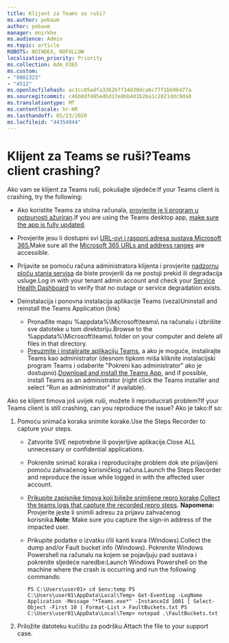 ```yaml
---
title: Klijent za Teams se ruši?
ms.author: pebaum
author: pebaum
manager: mnirkhe
ms.audience: Admin
ms.topic: article
ROBOTS: NOINDEX, NOFOLLOW
localization_priority: Priority
ms.collection: Adm_O365
ms.custom:
- "9002323"
- "4512"
ms.openlocfilehash: ac1cc05adfa33626ff34d30dca6c77f1bb96477a
ms.sourcegitcommit: c46b8df485edbd13e8bb4d1b2ba1c2821ddc9da0
ms.translationtype: MT
ms.contentlocale: hr-HR
ms.lasthandoff: 05/23/2020
ms.locfileid: "44354044"
---
```

# <a name="teams-client-crashing"></a><span data-ttu-id="0a32b-102">Klijent za Teams se ruši?</span><span class="sxs-lookup"><span data-stu-id="0a32b-102">Teams client crashing?</span></span>

<span data-ttu-id="0a32b-103">Ako vam se klijent za Teams ruši, pokušajte sljedeće:</span><span class="sxs-lookup"><span data-stu-id="0a32b-103">If your Teams client is crashing, try the following:</span></span>

- <span data-ttu-id="0a32b-104">Ako koristite Teams za stolna računala, [provjerite je li program u potpunosti ažuriran](https://support.office.com/article/Update-Microsoft-Teams-535a8e4b-45f0-4f6c-8b3d-91bca7a51db1).</span><span class="sxs-lookup"><span data-stu-id="0a32b-104">If you are using the Teams desktop app, [make sure the app is fully updated](https://support.office.com/article/Update-Microsoft-Teams-535a8e4b-45f0-4f6c-8b3d-91bca7a51db1).</span></span>

- <span data-ttu-id="0a32b-105">Provjerite jesu li dostupni svi [URL-ovi i rasponi adresa sustava Microsoft 365.](https://docs.microsoft.com/microsoftteams/connectivity-issues)</span><span class="sxs-lookup"><span data-stu-id="0a32b-105">Make sure all the [Microsoft 365 URLs and address ranges](https://docs.microsoft.com/microsoftteams/connectivity-issues) are accessible.</span></span>

- <span data-ttu-id="0a32b-106">Prijavite se pomoću računa administratora klijenta i provjerite [nadzornu ploču stanja servisa](https://docs.microsoft.com/office365/enterprise/view-service-health) da biste provjerili da ne postoji prekid ili degradacija usluge.</span><span class="sxs-lookup"><span data-stu-id="0a32b-106">Log in with your tenant admin account and check your [Service Health Dashboard](https://docs.microsoft.com/office365/enterprise/view-service-health) to verify that no outage or service degradation exists.</span></span>

- <span data-ttu-id="0a32b-107">Deinstalacija i ponovna instalacija aplikacije Teams (veza)</span><span class="sxs-lookup"><span data-stu-id="0a32b-107">Uninstall and reinstall the Teams Application (link)</span></span>
    - <span data-ttu-id="0a32b-108">Pronađite mapu %appdata%\Microsoft\teams\ na računalu i izbrišite sve datoteke u tom direktoriju.</span><span class="sxs-lookup"><span data-stu-id="0a32b-108">Browse to the %appdata%\Microsoft\teams\ folder on your computer and delete all files in that directory.</span></span>
    - <span data-ttu-id="0a32b-109">[Preuzmite i instalirajte aplikaciju Teams](https://www.microsoft.com/microsoft-365/microsoft-teams/group-chat-software#office-DesktopAppDownload-ofoushy), a ako je moguće, instalirajte Teams kao administrator (desnom tipkom miša kliknite instalacijski program Teams i odaberite "Pokreni kao administrator" ako je dostupno).</span><span class="sxs-lookup"><span data-stu-id="0a32b-109">[Download and install the Teams App](https://www.microsoft.com/microsoft-365/microsoft-teams/group-chat-software#office-DesktopAppDownload-ofoushy), and if possible, install Teams as an administrator (right click the Teams installer and select "Run as administrator" if available).</span></span>

<span data-ttu-id="0a32b-110">Ako se klijent timova još uvijek ruši, možete li reproducirati problem?</span><span class="sxs-lookup"><span data-stu-id="0a32b-110">If your Teams client is still crashing, can you reproduce the issue?</span></span> <span data-ttu-id="0a32b-111">Ako je tako:</span><span class="sxs-lookup"><span data-stu-id="0a32b-111">If so:</span></span>

1. <span data-ttu-id="0a32b-112">Pomoću snimača koraka snimite korake.</span><span class="sxs-lookup"><span data-stu-id="0a32b-112">Use the Steps Recorder to capture your steps.</span></span>
    - <span data-ttu-id="0a32b-113">Zatvorite SVE nepotrebne ili povjerljive aplikacije.</span><span class="sxs-lookup"><span data-stu-id="0a32b-113">Close ALL unnecessary or confidential applications.</span></span>
    - <span data-ttu-id="0a32b-114">Pokrenite snimač koraka i reproducirajte problem dok ste prijavljeni pomoću zahvaćenog korisničkog računa.</span><span class="sxs-lookup"><span data-stu-id="0a32b-114">Launch the Steps Recorder and reproduce the issue while logged in with the affected user account.</span></span>
    - <span data-ttu-id="0a32b-115">[Prikupite zapisnike timova koji bilježe snimljene repro korake](https://docs.microsoft.com/microsoftteams/log-files).</span><span class="sxs-lookup"><span data-stu-id="0a32b-115">[Collect the teams logs that capture the recorded repro steps](https://docs.microsoft.com/microsoftteams/log-files).</span></span> <span data-ttu-id="0a32b-116">**Napomena:** Provjerite jeste li snimili adresu za prijavu zahvaćenog korisnika.</span><span class="sxs-lookup"><span data-stu-id="0a32b-116">**Note**: Make sure you capture the sign-in address of the impacted user.</span></span>
    - <span data-ttu-id="0a32b-117">Prikupite podatke o izvatku i/ili kanti kvara (Windows).</span><span class="sxs-lookup"><span data-stu-id="0a32b-117">Collect the dump and/or Fault bucket info (Windows).</span></span> <span data-ttu-id="0a32b-118">Pokrenite Windows Powershell na računalu na kojem se pojavljuju pad sustava i pokrenite sljedeće naredbe:</span><span class="sxs-lookup"><span data-stu-id="0a32b-118">Launch Windows Powershell on the machine where the crash is occurring and run the following commands:</span></span>

        `
        PS C:\Users\user01> cd $env:temp
        PS C:\Users\user01\AppData\Local\Temp> Get-EventLog -LogName Application -Message "*Teams.exe*" -InstanceId 1001 | Select-Object -First 10 | Format-List > FaultBuckets.txt
        PS C:\Users\user01\AppData\Local\Temp> notepad .\FaultBuckets.txt
        `
    
2. <span data-ttu-id="0a32b-119">Priložite datoteku kućištu za podršku.</span><span class="sxs-lookup"><span data-stu-id="0a32b-119">Attach the file to your support case.</span></span>
